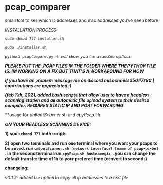 # pcap_comparer
small tool to see which ip addresses and mac addresses you've seen before

*INSTALLATION PROCESS:*

`sudo chmod 777 installer.sh`

`sudo ./installer.sh`

`python3 pcapCompare.py -h` *will show you the available options*

***PLEASE PUT THE .PCAP FILES IN THE FOLDER WHERE THE PYTHON FILE IS. IM WORKING ON A FIX BUT THAT'S A WORKAROUND FOR NOW***

***if you have an problem message me on discord mrLochness350#7880 |
contributions are appreciated :)***

***(feb 11th, 2021) added bash scripts that allow user to have a headless scanning station and an automatic file upload system to their desired computer. REQUIRES STATIC IP AND PORT FORWARDING***

**usage for *onBootScanner.sh* and *cpyPcap.sh*:


  ***ON YOUR HEADLESS SCANNING DEVICE:***
  
  **1) sudo `chmod 777` both scripts**
  
  **2) open two terminals and run one terminal where you want your pcaps to be saved. run `onBootScanner.sh [network interface] [name of pcap-to-be] `. in the second terminal run `cpyPcap.sh hostname@ip `. you can change the default transfer time of 1h to your prefered time (convert to seconds)**


**changelog:**


*v0.1.2- added the option to copy all ip addresses to a text file*

